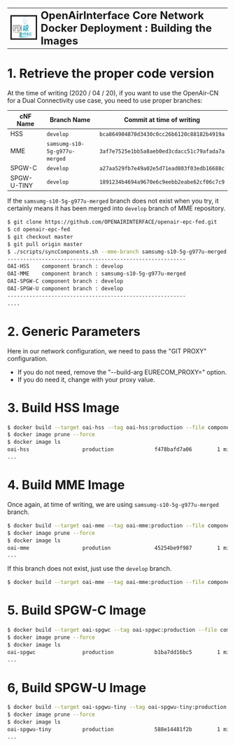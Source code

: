 <table style="border-collapse: collapse; border: none;">
  <tr style="border-collapse: collapse; border: none;">
    <td style="border-collapse: collapse; border: none;">
      <a href="http://www.openairinterface.org/">
         <img src="./images/oai_final_logo.png" alt="" border=3 height=50 width=150>
         </img>
      </a>
    </td>
    <td style="border-collapse: collapse; border: none; vertical-align: center;">
      <b><font size = "5">OpenAirInterface Core Network Docker Deployment : Building the Images</font></b>
    </td>
  </tr>
</table>

# 1.  Retrieve the proper code version #

At the time of writing (2020 / 04 / 20), if you want to use the OpenAir-CN for a Dual Connectivity use case, you need to use proper branches:

**cNF Name** | **Branch Name** | **Commit at time of writing**
------------ | --------------- | ------------------------------
HSS          | `develop`       | `bca864904870d3430c0cc26b6120c88182b4919a`
MME          | `samsumg-s10-5g-g977u-merged` | `3af7e7525e1bb5a8aeb0ed3cdacc51c79afada7a`
SPGW-C       | `develop`       | `a27aa529fb7e49a02e5d71ead803f03edb16688c`
SPGW-U-TINY  | `develop`       | `1891234b4694a9670e6c9eebb2eabe62cf06c7c9`

If the `samsumg-s10-5g-g977u-merged` branch does not exist when you try, it certainly means it has been merged into `develop` branch of MME repository.

```bash
$ git clone https://github.com/OPENAIRINTERFACE/openair-epc-fed.git
$ cd openair-epc-fed
$ git checkout master
$ git pull origin master
$ ./scripts/syncComponents.sh --mme-branch samsumg-s10-5g-g977u-merged
---------------------------------------------------------
OAI-HSS    component branch : develop
OAI-MME    component branch : samsumg-s10-5g-g977u-merged
OAI-SPGW-C component branch : develop
OAI-SPGW-U component branch : develop
---------------------------------------------------------
....
```

# 2. Generic Parameters #

Here in our network configuration, we need to pass the "GIT PROXY" configuration.

*   If you do not need, remove the "--build-arg EURECOM_PROXY=" option.
*   If you do need it, change with your proxy value.

# 3. Build HSS Image #

```bash
$ docker build --target oai-hss --tag oai-hss:production --file component/oai-hss/ci-scripts/Dockerfile.ubuntu18.04 --build-arg EURECOM_PROXY="http://proxy.eurecom.fr:8080" .
$ docker image prune --force
$ docker image ls
oai-hss                 production             f478bafd7a06        1 minute ago          341MB
...
```

# 4. Build MME Image #

Once again, at time of writing, we are using `samsumg-s10-5g-g977u-merged` branch.

```bash
$ docker build --target oai-mme --tag oai-mme:production --file component/oai-mme/ci-scripts/Dockerfile.ubuntu18.04 --build-arg EURECOM_PROXY="http://proxy.eurecom.fr:8080" --build-arg CI_SRC_BRANCH="samsumg-s10-5g-g977u-merged" .
$ docker image prune --force
$ docker image ls
oai-mme                 prodution              45254be9f987        1 minute ago          245MB
...
```

If this branch does not exist, just use the `develop` branch.

```bash
$ docker build --target oai-mme --tag oai-mme:production --file component/oai-mme/ci-scripts/Dockerfile.ubuntu18.04 --build-arg EURECOM_PROXY="http://proxy.eurecom.fr:8080" .
```

# 5. Build SPGW-C Image #

```bash
$ docker build --target oai-spgwc --tag oai-spgwc:production --file component/oai-spgwc/ci-scripts/Dockerfile.ubuntu18.04 --build-arg EURECOM_PROXY="http://proxy.eurecom.fr:8080" .
$ docker image prune --force
$ docker image ls
oai-spgwc               production             b1ba7dd16bc5        1 minute ago          218MB
...
```

# 6, Build SPGW-U Image #

```bash
$ docker build --target oai-spgwu-tiny --tag oai-spgwu-tiny:production --file component/oai-spgwu-tiny/ci-scripts/Dockerfile.ubuntu18.04 --build-arg EURECOM_PROXY="http://proxy.eurecom.fr:8080" .
$ docker image prune --force
$ docker image ls
oai-spgwu-tiny          production             588e14481f2b        1 minute ago          220MB
...
```
